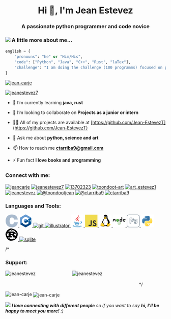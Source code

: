 <h1 align="center">Hi 👋, I'm Jean Estevez</h1>
<h3 align="center">A passionate python programmer and code novice</h3>

### <img src="https://media.giphy.com/media/VgCDAzcKvsR6OM0uWg/giphy.gif" width="50"> A little more about me...  
```python
english = {
    "pronouns": "he" or "Him/His",
    "code": ["Python", "Java", "C++", "Rust", "laTex"],
    "challenge": "I am doing the challenge (100 programms) focused on python, javascrip, java and c++"
}
```
<p align="left"> <a href="https://github.com/ryo-ma/github-profile-trophy"><img src="https://github-profile-trophy.vercel.app/?username=jean-carje" alt="jean-carje" /></a> </p>

<p align="left"> <a href="https://twitter.com/jeanestevez7" target="blank"><img src="https://img.shields.io/twitter/follow/jeanestevez7?logo=twitter&style=for-the-badge" alt="jeanestevez7" /></a> </p>

- 🌱 I’m currently learning **java, rust**

- 👯 I’m looking to collaborate on **Projects as a junior or intern**

- 👨‍💻 All of my projects are available at [https://github.com/Jean-EstevezT](https://github.com/Jean-EstevezT)

- 💬 Ask me about **python, science and art**

- 📫 How to reach me **ctarriba9@gmail.com**

- ⚡ Fun fact **I love books and programming**

<h3 align="left">Connect with me:</h3>
<p align="left">
<a href="https://dev.to/jeancarje" target="blank"><img align="center" src="https://raw.githubusercontent.com/rahuldkjain/github-profile-readme-generator/master/src/images/icons/Social/devto.svg" alt="jeancarje" height="30" width="40" /></a>
<a href="https://twitter.com/jeanestevez7" target="blank"><img align="center" src="https://raw.githubusercontent.com/rahuldkjain/github-profile-readme-generator/master/src/images/icons/Social/twitter.svg" alt="jeanestevez7" height="30" width="40" /></a>
<a href="https://stackoverflow.com/users/13702323" target="blank"><img align="center" src="https://raw.githubusercontent.com/rahuldkjain/github-profile-readme-generator/master/src/images/icons/Social/stack-overflow.svg" alt="13702323" height="30" width="40" /></a>
<a href="https://fb.com/toondoot-art" target="blank"><img align="center" src="https://raw.githubusercontent.com/rahuldkjain/github-profile-readme-generator/master/src/images/icons/Social/facebook.svg" alt="toondoot-art" height="30" width="40" /></a>
<a href="https://instagram.com/art_estevez1" target="blank"><img align="center" src="https://raw.githubusercontent.com/rahuldkjain/github-profile-readme-generator/master/src/images/icons/Social/instagram.svg" alt="art_estevez1" height="30" width="40" /></a>
<a href="https://www.behance.net/jeanestevez" target="blank"><img align="center" src="https://raw.githubusercontent.com/rahuldkjain/github-profile-readme-generator/master/src/images/icons/Social/behance.svg" alt="jeanestevez" height="30" width="40" /></a>
<a href="https://www.youtube.com/c/@toondootjean" target="blank"><img align="center" src="https://raw.githubusercontent.com/rahuldkjain/github-profile-readme-generator/master/src/images/icons/Social/youtube.svg" alt="@toondootjean" height="30" width="40" /></a>
<a href="https://www.hackerrank.com/@ctarriba9" target="blank"><img align="center" src="https://raw.githubusercontent.com/rahuldkjain/github-profile-readme-generator/master/src/images/icons/Social/hackerrank.svg" alt="@ctarriba9" height="30" width="40" /></a>
<a href="https://www.leetcode.com/ctarriba9" target="blank"><img align="center" src="https://raw.githubusercontent.com/rahuldkjain/github-profile-readme-generator/master/src/images/icons/Social/leet-code.svg" alt="ctarriba9" height="30" width="40" /></a>
</p>

<h3 align="left">Languages and Tools:</h3>
<p align="left"> <a href="https://www.cprogramming.com/" target="_blank" rel="noreferrer"> <img src="https://raw.githubusercontent.com/devicons/devicon/master/icons/c/c-original.svg" alt="c" width="40" height="40"/> </a> <a href="https://www.w3schools.com/cpp/" target="_blank" rel="noreferrer"> <img src="https://raw.githubusercontent.com/devicons/devicon/master/icons/cplusplus/cplusplus-original.svg" alt="cplusplus" width="40" height="40"/> </a> <a href="https://git-scm.com/" target="_blank" rel="noreferrer"> <img src="https://www.vectorlogo.zone/logos/git-scm/git-scm-icon.svg" alt="git" width="40" height="40"/> </a> <a href="https://www.adobe.com/in/products/illustrator.html" target="_blank" rel="noreferrer"> <img src="https://www.vectorlogo.zone/logos/adobe_illustrator/adobe_illustrator-icon.svg" alt="illustrator" width="40" height="40"/> </a> <a href="https://www.java.com" target="_blank" rel="noreferrer"> <img src="https://raw.githubusercontent.com/devicons/devicon/master/icons/java/java-original.svg" alt="java" width="40" height="40"/> </a> <a href="https://developer.mozilla.org/en-US/docs/Web/JavaScript" target="_blank" rel="noreferrer"> <img src="https://raw.githubusercontent.com/devicons/devicon/master/icons/javascript/javascript-original.svg" alt="javascript" width="40" height="40"/> </a> <a href="https://www.linux.org/" target="_blank" rel="noreferrer"> <img src="https://raw.githubusercontent.com/devicons/devicon/master/icons/linux/linux-original.svg" alt="linux" width="40" height="40"/> </a> <a href="https://nodejs.org" target="_blank" rel="noreferrer"> <img src="https://raw.githubusercontent.com/devicons/devicon/master/icons/nodejs/nodejs-original-wordmark.svg" alt="nodejs" width="40" height="40"/> </a> <a href="https://www.photoshop.com/en" target="_blank" rel="noreferrer"> <img src="https://raw.githubusercontent.com/devicons/devicon/master/icons/photoshop/photoshop-line.svg" alt="photoshop" width="40" height="40"/> </a> <a href="https://www.python.org" target="_blank" rel="noreferrer"> <img src="https://raw.githubusercontent.com/devicons/devicon/master/icons/python/python-original.svg" alt="python" width="40" height="40"/> </a> <a href="https://www.rust-lang.org" target="_blank" rel="noreferrer"> <img src="https://raw.githubusercontent.com/devicons/devicon/master/icons/rust/rust-plain.svg" alt="rust" width="40" height="40"/> </a> <a href="https://www.sqlite.org/" target="_blank" rel="noreferrer"> <img src="https://www.vectorlogo.zone/logos/sqlite/sqlite-icon.svg" alt="sqlite" width="40" height="40"/> </a> </p>

/* <h3 align="left">Support:</h3>
<p><a href="https://www.buymeacoffee.com/jeanestevez"> <img align="left" src="https://cdn.buymeacoffee.com/buttons/v2/default-yellow.png" height="50" width="210" alt="jeanestevez" /></a><a href="https://ko-fi.com/jeanestevez"> <img align="left" src="https://cdn.ko-fi.com/cdn/kofi3.png?v=3" height="50" width="210" alt="jeanestevez" /></a></p><br><br> */

<p><img align="left" src="https://github-readme-stats.vercel.app/api/top-langs?username=jean-carje&show_icons=true&theme=dark&locale=en&layout=compact" alt="jean-carje" /></p>

<p>&nbsp;<img align="center" src="https://github-readme-stats.vercel.app/api?username=jean-carje&show_icons=true&theme=dark&locale=en" alt="jean-carje" /></p>

<img src="https://media.giphy.com/media/LnQjpWaON8nhr21vNW/giphy.gif" width="60"> <em><b>I love connecting with different people</b> so if you want to say <b>hi, I'll be happy to meet you more!</b> :)</em>
